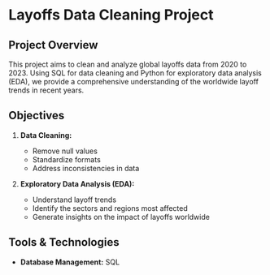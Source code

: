 # Layoffs Data Cleaning Project

## Project Overview
This project aims to clean and analyze global layoffs data from 2020 to 2023. Using SQL for data cleaning and Python for exploratory data analysis (EDA), we provide a comprehensive understanding of the worldwide layoff trends in recent years.

## Objectives
1. **Data Cleaning:**
   - Remove null values
   - Standardize formats
   - Address inconsistencies in data

2. **Exploratory Data Analysis (EDA):**
   - Understand layoff trends
   - Identify the sectors and regions most affected
   - Generate insights on the impact of layoffs worldwide

## Tools & Technologies
- **Database Management:** SQL
